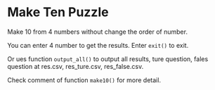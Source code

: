 # Make Ten Puzzle

Make 10 from 4 numbers without change the order of number.

You can enter 4 number to get the results. Enter `exit()` to exit.

Or ues function `output_all()` to output all results, ture question, fales question at res.csv, res_ture.csv, res_false.csv.

Check comment of function `make10()` for more detail.